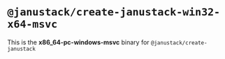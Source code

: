 # `@janustack/create-janustack-win32-x64-msvc`

This is the **x86_64-pc-windows-msvc** binary for `@janustack/create-janustack`
